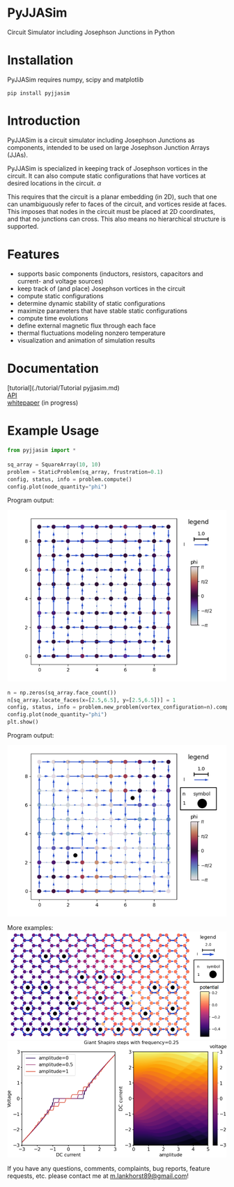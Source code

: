 
# PyJJASim
Circuit Simulator including Josephson Junctions in Python

# Installation
PyJJASim requires numpy, scipy and matplotlib

```
pip install pyjjasim
```

# Introduction
PyJJASim is a circuit simulator including Josephson Junctions as components, 
intended to be used on large Josephson Junction Arrays (JJAs). 

PyJJASim is specialized in keeping track of Josephson vortices in the circuit. 
It can also compute static configurations that have vortices at desired 
locations in the circuit. $\alpha$

This requires that the circuit is a planar embedding (in 2D), such that 
one can unambiguously refer to faces of the circuit, and vortices reside
at faces. This imposes that nodes in the circuit must be placed 
at 2D coordinates, and that no junctions can cross. This also means no
hierarchical structure is supported.

# Features
- supports basic components (inductors, resistors, capacitors and current- and voltage sources)
- keep track of (and place) Josephson vortices in the circuit
- compute static configurations 
- determine dynamic stability of static configurations
- maximize parameters that have stable static configurations
- compute time evolutions
- define external magnetic flux through each face
- thermal fluctuations modeling nonzero temperature
- visualization and animation of simulation results

# Documentation
[tutorial](./tutorial/Tutorial pyjjasim.md) \
[API](https://readthedocs.org/projects/pyjjasim/) \
[whitepaper](PyJJASim_Whitepaper.pdf) (in progress)

# Example Usage

````python
from pyjjasim import *

sq_array = SquareArray(10, 10)
problem = StaticProblem(sq_array, frustration=0.1)
config, status, info = problem.compute()
config.plot(node_quantity="phi")
````

Program output:

![alt text](./examples/readme_example_0.png?raw=true)

````python
n = np.zeros(sq_array.face_count())
n[sq_array.locate_faces(x=[2.5,6.5], y=[2.5,6.5])] = 1
config, status, info = problem.new_problem(vortex_configuration=n).compute()
config.plot(node_quantity="phi")
plt.show()
````

Program output:

![alt text](./examples/readme_example_1.png?raw=true)

More examples:
![alt text](./examples/images/biassed_honeycomb.png?raw=true)
![alt text](./examples/images/shapiro_steps.png?raw=true)

If you have any questions, comments, complaints, 
bug reports, feature requests, etc.
please contact me at m.lankhorst89@gmail.com!
